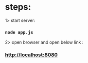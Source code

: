 # steps:

1> start server:

### `node app.js`

2> open browser and open below link :

### [http://localhost:8080](http://localhost:8080)
